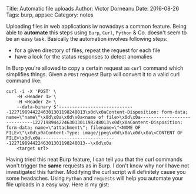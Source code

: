 Title: Automatic file uploads
Author: Victor Dorneanu
Date: 2016-08-26
Tags: burp, appsec 
Category: notes

Uploading files in web applications iw nowadays a common feature. Being able to **automate** this steps using `Burp`, `Curl`, `Python`
& Co. doesn't seem to be an easy task. Basically the automation involves following steps:

* for a given directory of files, repeat the request for each file
* have a look for the status responses to detect anomalies

In Burp you're allowed to copy a certain request as `curl` command which simplifies things. Given a `POST` request Burp will convert 
it to a valid curl command like:

```.shell
curl -i -X 'POST' \
	-H <Header 1> \
	-H <Header 2> \
    --data-binary $'-----------------------------12271989442246301301198248013\x0d\x0aContent-Disposition: form-data; name=\"name\"\x0d\x0a\x0d\x0a<name of file>\x0d\x0a-----------------------------12271989442246301301198248013\x0d\x0aContent-Disposition: form-data; name=\"attachment\"; filename=\"<NAME OF FILE>\"\x0d\x0aContent-Type: image/jpeg\x0d\x0a\x0d\x0a\<CONTENT OF FILE>\x0d\x0a-----------------------------12271989442246301301198248013--\x0d\x0a
	<target url> 
```

Having tried this neat Burp feature, I can tell you that the curl commands won't trigger the **same** requests as in Burp. I don't
know why nor I have not investigated this further. Modifying the curl script will definitely cause you some headaches. Using `Python` and 
`requests` will help you automate your file uploads in a easy way. Here is my gist:

<script src="https://gist.github.com/dorneanu/d87da02b3e883bdc82d79bd0c937926c.js"></script> 
